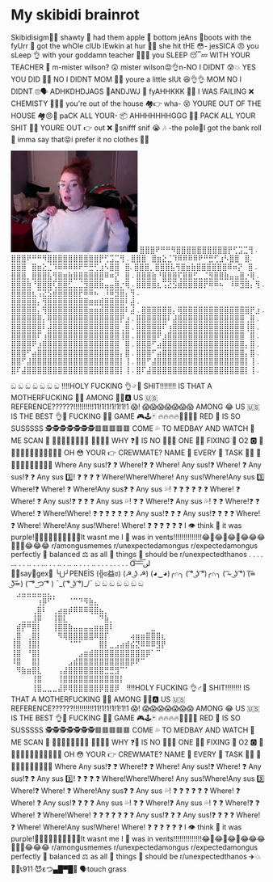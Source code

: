 # My skibidi brainrot 
Skibidisigm🐺🥶
shawty 🥴 had them apple 🍎 bottom jeAns 👖boots with the fyUrr 🥾 got the whOle clUb lEwkin at hur 🥵💦 she hit tHE 😳- jesSICA 😠 you sLeep 👌 with your goddamn teacher 👨‍🏫🙏 you SLEEP 😴💤 WITH YOUR TEACHER 🤫 m-mister wilson? 😲 mister wilson😡👌n-NO I DIDNT 😰💥 YES YOU DID 😤💀 NO I DIDNT MOM 🤥👀 youre a little slUt 😆👌👌 MOM NO I DIDNT 🙄🗣️ ADHKDHDJAGS 🙅ANDJWJ 👋 fyAHHKKK 🤕😓 I WAS FAILING ❌ CHEMISTY 🧪👩‍🔬 you're out of the house 🏘️👉 wha- 😵 YOURE OUT OF THE HOUSE 🏘️😠💢 paCK ALL YOUR- 📦 AHHHHHHHGGG 🥺🤯 PACK ALL YOUR SHIT 🤬😠 YOURE OUT 👉 out ❌ 🚪snifff snif 😭 🎶 -the pole💈I got the bank roll 💸 imma say that😝i prefer it no clothes 👙🙅


![](images.jpg)
⣿⣿⣿⠟⠛⠛⠻⣿⣿⣿⣿⣿⣿⣿⣿⣿⣿⡟⢋⣩⣉⢻ .
⣿⣿⣿⠟⠛⠛⠻⣿⣿⣿⣿⣿⣿⣿⣿⣿⣿⡟⢋⣩⣉⢻ .
⣿⣿⣿⠀⣿⣶⣕⣈⠹⠿⠿⠿⠿⠟⠛⣛⢋⣰⠣⣿⣿⠀⣿.
⣿⣿⣿⠀⣿⣶⣕⣈⠹⠿⠿⠿⠿⠟⠛⣛⢋⣰⠣⣿⣿⠀⣿.
⣿⣿⣿⡀⣿⣿⣿⣧⢻⣿⣶⣷⣿⣿⣿⣿⣿⣿⠿⠶⡝⠀⣿ .
⣿⣿⣿⡀⣿⣿⣿⣧⢻⣿⣶⣷⣿⣿⣿⣿⣿⣿⠿⠶⡝⠀⣿ .
⣿⣿⣿⣷⠘⣿⣿⣿⢏⣿⣿⣋⣀⣈⣻⣿⣿⣷⣤⣤⣿⡐⢿ .
⣿⣿⣿⣷⠘⣿⣿⣿⢏⣿⣿⣋⣀⣈⣻⣿⣿⣷⣤⣤⣿⡐⢿ .
⣿⣿⣿⣿⣆⢩⣝⣫⣾⣿⣿⣿⣿⡟⠿⠿⠦⠀⠸⠿⣻⣿⡄⢻ .
⣿⣿⣿⣿⣆⢩⣝⣫⣾⣿⣿⣿⣿⡟⠿⠿⠦⠀⠸⠿⣻⣿⡄⢻ .
⣿⣿⣿⣿⣿⡄⢻⣿⣿⣿⣿⣿⣿⣿⣿⣶⣶⣾⣿⣿⣿⣿⠇⣼ .
⣿⣿⣿⣿⣿⡄⢻⣿⣿⣿⣿⣿⣿⣿⣿⣶⣶⣾⣿⣿⣿⣿⠇⣼ .
⣿⣿⣿⣿⣿⣿⡄⢿⣿⣿⣿⣿⣿⣿⣿⣿⣿⣿⣿⣿⣿⡟⣰ .
⣿⣿⣿⣿⣿⣿⡄⢿⣿⣿⣿⣿⣿⣿⣿⣿⣿⣿⣿⣿⣿⡟⣰ .
⣿⣿⣿⣿⣿⣿⠇⣼⣿⣿⣿⣿⣿⣿⣿⣿⣿⣿⣿⣿⣿⢀⣿ .
⣿⣿⣿⣿⣿⣿⠇⣼⣿⣿⣿⣿⣿⣿⣿⣿⣿⣿⣿⣿⣿⢀⣿ .
⣿⣿⣿⣿⣿⠏⢰⣿⣿⣿⣿⣿⣿⣿⣿⣿⣿⣿⣿⣿⣿⢸⣿ .
⣿⣿⣿⣿⣿⠏⢰⣿⣿⣿⣿⣿⣿⣿⣿⣿⣿⣿⣿⣿⣿⢸⣿ .
⣿⣿⣿⣿⠟⣰⣿⣿⣿⣿⣿⣿⣿⣿⣿⣿⣿⣿⣿⣿⣿⠀⣿ .
⣿⣿⣿⣿⠟⣰⣿⣿⣿⣿⣿⣿⣿⣿⣿⣿⣿⣿⣿⣿⣿⠀⣿ .
⣿⣿⣿⠋⣴⣿⣿⣿⣿⣿⣿⣿⣿⣿⣿⣿⣿⣿⣿⣿⣿⡄⣿ .
⣿⣿⣿⠋⣴⣿⣿⣿⣿⣿⣿⣿⣿⣿⣿⣿⣿⣿⣿⣿⣿⡄⣿ .
⣿⣿⣿⠋⣴⣿⣿⣿⣿⣿⣿⣿⣿⣿⣿⣿⣿⣿⣿⣿⣿⡄⣿ .
⣿⣿⠋⣼⣿⣿⣿⣿⣿⣿⣿⣿⣿⣿⣿⣿⣿⣿⣿⣿⣿⡇⢸ .
⣿⣿⠋⣼⣿⣿⣿⣿⣿⣿⣿⣿⣿⣿⣿⣿⣿⣿⣿⣿⣿⡇⢸ .
⣿⠏⣼⣿⣿⣿⣿⣿⣿⣿⣿⣿⣿⣿⣿⣿⣿⣿⣿⣿⣿⡇⢸ .
⣿⠏⣼⣿⣿⣿⣿⣿⣿⣿⣿⣿⣿⣿⣿⣿⣿⣿⣿⣿⣿⡇⢸ .

ඞ ඞ ඞ ඞ ඞ ඞ ඞ 
‼️‼️HOLY FUCKING 👌♂🍆 SHIT‼️‼️‼️‼️ IS THAT A MOTHERFUCKING 👩💞 AMONG 🙆🏽🅰 US 🇺🇸 REFERENCE??????!!!!!!!!!!11!1!1!1!1!1!1 😱! 😱😱😱😱😱😱😱 AMONG 😂 US 🇺🇸 IS THE BEST 👌💯 FUCKING 🖕🍆 GAME 🎮🕹🃏 🔥🔥🔥🔥💯💯💯💯 RED 🔴 IS SO SUSSSSS 🕵️🕵️🕵️🕵️🕵️🕵️🕵️🟥🟥🟥🟥🟥 COME 💦 TO MEDBAY AND WATCH 👀 ME SCAN 💽 🏥🏥🏥🏥🏥🏥🏥🏥 🏥🏥🏥🏥 WHY ❓🤔 IS NO 🚫🛑😤 ONE ☝🏽 FIXING 👾 O2 🅾 🤬😡🤬😡🤬😡🤬🤬😡🤬🤬😡 OH 😳 YOUR 👉 CREWMATE? NAME 📛 EVERY 💯 TASK 👾😡 🔫😠🔫😠🔫😠🔫😠🔫😠 Where Any sus!❓ ❓ Where!❓ ❓ Where! Any sus!❓ Where! ❓ Any sus!❓ ❓ Any sus 3️⃣! ❓ ❓ ❓ ❓ Where!Where!Where! Any sus!Where!Any sus 3️⃣ Where!❓ Where! ❓ Where!Any sus❓ ❓ Any sus 💦! ❓ ❓ ❓ ❓ ❓ ❓ Where! ❓ Where! ❓ Any sus!❓ ❓ ❓ ❓ Any sus 💦! ❓ ❓ Where!❓ Any sus 💦! ❓ ❓ Where!❓ ❓ Where! ❓ Where!Where! ❓ ❓ ❓ ❓ ❓ ❓ ❓ Any sus!❓ ❓ ❓ Any sus!❓ ❓ ❓ ❓ Where! ❓ Where! Where!Any sus!Where! Where! ❓ ❓ ❓ ❓ ❓ ❓ I 👁 think 🤔 it was purple!👀👀👀👀👀👀👀👀👀👀It wasnt me I 👥 was in vents!!!!!!!!!!!!!!😂🤣😂🤣😂🤣😂😂😂🤣🤣🤣😂😂😂 r/amongusmemes r/unexpectedamongus r/expectedamongus perfectly 💯 balanced ⚖ as all 💯 things 📴 should be r/unexpectedthanos
.
.
.
.
...
.
.
..
.
.
...
.
.
..
.
..
..
.
.
.
..
.
.
.
.
.
.
.
.
  Ɑ͞ ̶͞ ̶͞ ̶͞ لں͞  
🏳‍🌈say🥛gex🥵
╰⋃╯PENEİS
(╬ಠ益ಠ)
(☭ ͜ʖ ☭)
(◕‿◕)╭∩╮   ( ͡° ͜ʖ ͡°)╭∩╮   ( ͡~ ͜ʖ ͡°)  (͠≖ ͜ʖ͠≖)  ( ͡ ͡° ͜つ ͡͡° )   ¯\_( ͡° ͜ʖ ͡°)_/¯
ඞ ඞ ඞ ඞ ඞ ඞ ඞ 
⠀⠀‎‎‎‎‎ ‎‎‎‎‎ ‎‎‎‎‎ ‎‎‎‎‎ ‎‎‎‎‎ ‎‎‎‎‎‎‎ ‎‎‎‎‎ ‎‎‎‎‎ ‎‎‎‎‎ ‎‎‎‎‎⠀⣠⣤⣤⣤⣤⣤⣄⡀⠀⠀⠀⠀⠀⠀⠀⠀⠀⠀⠀⠀⠀⠀⠀ ⠀⠀⠀⠀⠀⢰⡿⠋⠁⠀⠀⠈⠉⠙⠻⣷⣄⠀⠀⠀⠀⠀⠀⠀⠀⠀⠀⠀⠀⠀ ⠀⠀⠀⠀⢀⣿⠇⠀⢀⣴⣶⡾⠿⠿⠿⢿⣿⣦⡀⠀⠀⠀⠀⠀⠀⠀⠀⠀⠀⠀ ⠀⠀⣀⣀⣸⡿⠀⠀⢸⣿⣇⠀⠀⠀⠀⠀⠀⠙⣷⡀⠀⠀⠀⠀⠀⠀⠀⠀⠀⠀ ⠀⣾⡟⠛⣿⡇⠀⠀⢸⣿⣿⣷⣤⣤⣤⣤⣶⣶⣿⠇⠀⠀⠀⠀⠀⠀⠀⣀⠀⠀ ⢀⣿⠀⢀⣿⡇⠀⠀⠀⠻⢿⣿⣿⣿⣿⣿⠿⣿⡏⠀⠀⠀⠀⢴⣶⣶⣿⣿⣿⣆ ⢸⣿⠀⢸⣿⡇⠀⠀⠀⠀⠀⠈⠉⠁⠀⠀⠀⣿⡇⣀⣠⣴⣾⣮⣝⠿⠿⠿⣻⡟ ⢸⣿⠀⠘⣿⡇⠀⠀⠀⠀⠀⠀⠀⣠⣶⣾⣿⣿⣿⣿⣿⣿⣿⣿⣿⣿⡿⠁⠉⠀ ⠸⣿⠀⠀⣿⡇⠀⠀⠀⠀⠀⣠⣾⣿⣿⣿⣿⣿⣿⣿⣿⣿⣿⡿⠟⠉⠀⠀⠀⠀ ⠀⠻⣷⣶⣿⣇⠀⠀⠀⢠⣼⣿⣿⣿⣿⣿⣿⣿⣛⣛⣻⠉⠁⠀⠀⠀⠀⠀⠀⠀ ⠀⠀⠀⠀⢸⣿⠀⠀⠀⢸⣿⣿⣿⣿⣿⣿⣿⣿⣿⣿⣿⡇⠀⠀⠀⠀⠀ ⠀⠀ ⠀⠀⠀⠀⢸⣿⣀⣀⣀⣼⡿⢿⣿⣿⣿⣿⣿⡿⣿⣿⡿⠀
‼️‼️HOLY FUCKING 👌♂🍆 SHIT‼️‼️‼️‼️ IS THAT A MOTHERFUCKING 👩💞 AMONG 🙆🏽🅰 US 🇺🇸 REFERENCE??????!!!!!!!!!!11!1!1!1!1!1!1 😱! 😱😱😱😱😱😱😱 AMONG 😂 US 🇺🇸 IS THE BEST 👌💯 FUCKING 🖕🍆 GAME 🎮🕹🃏 🔥🔥🔥🔥💯💯💯💯 RED 🔴 IS SO SUSSSSS 🕵️🕵️🕵️🕵️🕵️🕵️🕵️🟥🟥🟥🟥🟥 COME 💦 TO MEDBAY AND WATCH 👀 ME SCAN 💽 🏥🏥🏥🏥🏥🏥🏥🏥 🏥🏥🏥🏥 WHY ❓🤔 IS NO 🚫🛑😤 ONE ☝🏽 FIXING 👾 O2 🅾 🤬😡🤬😡🤬😡🤬🤬😡🤬🤬😡 OH 😳 YOUR 👉 CREWMATE? NAME 📛 EVERY 💯 TASK 👾😡 🔫😠🔫😠🔫😠🔫😠🔫😠 Where Any sus!❓ ❓ Where!❓ ❓ Where! Any sus!❓ Where! ❓ Any sus!❓ ❓ Any sus 3️⃣! ❓ ❓ ❓ ❓ Where!Where!Where! Any sus!Where!Any sus 3️⃣ Where!❓ Where! ❓ Where!Any sus❓ ❓ Any sus 💦! ❓ ❓ ❓ ❓ ❓ ❓ Where! ❓ Where! ❓ Any sus!❓ ❓ ❓ ❓ Any sus 💦! ❓ ❓ Where!❓ Any sus 💦! ❓ ❓ Where!❓ ❓ Where! ❓ Where!Where! ❓ ❓ ❓ ❓ ❓ ❓ ❓ Any sus!❓ ❓ ❓ Any sus!❓ ❓ ❓ ❓ Where! ❓ Where! Where!Any sus!Where! Where! ❓ ❓ ❓ ❓ ❓ ❓ I 👁 think 🤔 it was purple!👀👀👀👀👀👀👀👀👀👀It wasnt me I 👥 was in vents!!!!!!!!!!!!!!😂🤣😂🤣😂🤣😂😂😂🤣🤣🤣😂😂😂 r/amongusmemes r/unexpectedamongus r/expectedamongus perfectly 💯 balanced ⚖ as all 💯 things 📴 should be r/unexpectedthanos
✈️💥🏢🏢📞911 
😈εつ▄█▀█🥵
🗣️touch grass


